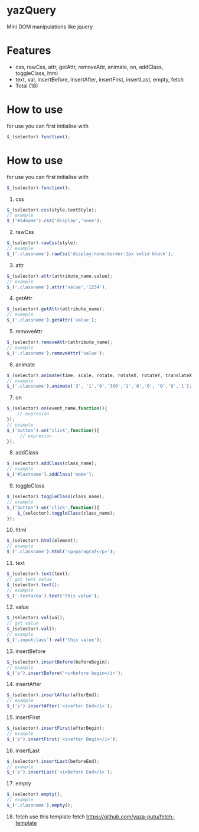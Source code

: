 # yazQuery
Mini DOM manipulations like jquery

# Features
 * css, rawCss, attr, getAttr, removeAttr, animate, on, addClass, toggleClass, html
 * text, val, insertBefore, insertAfter, insertFirst, insertLast, empty, fetch
* Total (18)

# How to use
for use you can first initialise with
```javascript
$_(selector).function();
```
# How to use
for use you can first initialise with
```javascript
$_(selector).function();
```

1. css
```javascript
$_(selector).css(style,textStyle);
// example
$_('#idname').css('display','none');
```
2. rawCss
```javascript
$_(selector).rawCss(style);
// example
$_('.classname').rawCss('display:none;border:1px solid black');
```
3. attr
```javascript
$_(selector).attr(attribute_name,value);
// example
$_('.classname').attr('value','1234');
```
4. getAttr
```javascript
$_(selector).getAttr(attribute_name);
// example
$_('.classname').getAttr('value');
```
5. removeAttr
```javascript
$_(selector).removeAttr(attribute_name);
// example
$_('.classname').removeAttr('value');
```
6. animate
```javascript
$_(selector).animate(time, scale, rotate, rotateX, rotateY, translateX, translateY, skewX, skewY, opacity);
// example 
$_('.classname').animate('3', '1','0','360','1','0','0', '0','0','1');
```
7. on
```javascript
$_(selector).on(event_name,function(){
    // expresion
});
// example
$_('button').on('click',function(){
     // expresion
});
```
8. addClass
```javascript
$_(selector).addClass(class_name);
// example
$_('#lastname').addClass('name');
```
9. toggleClass
```javascript
$_(selector).toggleClass(class_name);
// example
$_("button").on('click',function(){
    $_(selector).toggleClass(class_name);
});
```
10. html
```javascript
$_(selector).html(element);
// example
$_('.classname').html('<p>paragraf</p>');
```
11. text
```javascript
$_(selector).text(text);
// get text value
$_(selector).text();
// example
$_('.textarea').text('this value');
```
12. value
```javascript
$_(selector).val(val);
// get value
$_(selector).val();
// example
$_('.inputclass').val('this value');
```
13. insertBefore
```javascript
$_(selector).insertBefore(beforeBegin);
// example
$_('p').insertBefore('<i>before begin</i>');
```
14. insertAfter
```javascript
$_(selector).insertAfter(afterEnd);
// example
$_('p').insertAfter('<i>after End</i>');
```
15. insertFirst 
```javascript
$_(selector).insertFirst(afterBegin);
// example
$_('p').insertFirst('<i>after Begin</i>');
```
16. insertLast
```javascript
$_(selector).insertLast(beforeEnd);
// example
$_('p').insertLast('<i>Before End</i>');
```
17. empty
```javascript
$_(selector).empty();
// example
$_('.classname').empty();
```
18. fetch
use this template fetch https://github.com/yaza-putu/fetch-template
